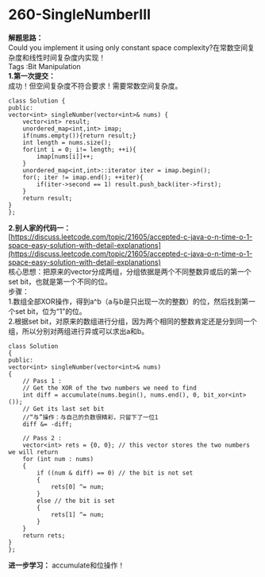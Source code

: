 # 260-SingleNumberIII

**解题思路：**  
Could you implement it using only constant space complexity?在常数空间复杂度和线性时间复杂度内实现！  
Tags :Bit Manipulation  
**1.第一次提交：**  
成功！但空间复杂度不符合要求！需要常数空间复杂度。

```text
class Solution {
public:
vector<int> singleNumber(vector<int>& nums) {
    vector<int> result;
    unordered_map<int,int> imap;
    if(nums.empty()){return result;}
    int length = nums.size();
    for(int i = 0; i!= length; ++i){
        imap[nums[i]]++; 
    }
    unordered_map<int,int>::iterator iter = imap.begin();
    for(; iter != imap.end(); ++iter){
        if(iter->second == 1) result.push_back(iter->first);
    }
    return result;
}
};
```

**2.别人家的代码一：**  
[https://discuss.leetcode.com/topic/21605/accepted-c-java-o-n-time-o-1-space-easy-solution-with-detail-explanations](https://discuss.leetcode.com/topic/21605/accepted-c-java-o-n-time-o-1-space-easy-solution-with-detail-explanations)  
核心思想：把原来的vector分成两组，分组依据是两个不同整数异或后的第一个set bit，也就是第一个不同的位。  
步骤：  
1.数组全部XOR操作，得到a^b（a与b是只出现一次的整数）的位，然后找到第一个set bit，位为“1”的位。  
2.根据set bit，对原来的数组进行分组，因为两个相同的整数肯定还是分到同一个组，所以分别对两组进行异或可以求出a和b。

```text
class Solution
{
public:
vector<int> singleNumber(vector<int>& nums) 
{
    // Pass 1 : 
    // Get the XOR of the two numbers we need to find
    int diff = accumulate(nums.begin(), nums.end(), 0, bit_xor<int>());
    // Get its last set bit
    //“与”操作：与自己的负数很精彩，只留下了一位1
    diff &= -diff;

    // Pass 2 :
    vector<int> rets = {0, 0}; // this vector stores the two numbers we will return
    for (int num : nums)
    {
        if ((num & diff) == 0) // the bit is not set
        {
            rets[0] ^= num;
        }
        else // the bit is set
        {
            rets[1] ^= num;
        }
    }
    return rets;
}
};
```

**进一步学习：** accumulate和位操作！

